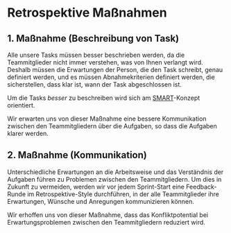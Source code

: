 # Retrospektive Maßnahmen 

## 1. Maßnahme (Beschreibung von Task)

Alle unsere Tasks müssen besser beschrieben werden, da die Teammitglieder nicht immer verstehen, was von Ihnen verlangt wird. Deshalb müssen die Erwartungen der Person, die den Task schreibt, genau definiert werden, und es müssen Abnahmekriterien definiert werden, die sicherstellen, dass klar ist, wann der Task abgeschlossen ist.

Um die Tasks _besser_ zu beschreiben wird sich am [SMART](https://de.wikipedia.org/wiki/SMART_(Projektmanagement))-Konzept orientiert.

Wir erwarten uns von dieser Maßnahme eine bessere Kommunikation zwischen den Teammitgliedern über die Aufgaben, so dass die Aufgaben klarer werden.

## 2. Maßnahme (Kommunikation)

Unterschiedliche Erwartungen an die Arbeitsweise und das Verständnis der Aufgaben führen zu Problemen zwischen den Teammitgliedern. Um dies in Zukunft zu vermeiden, werden wir vor jedem Sprint-Start eine Feedback-Runde im Retrospektive-Style durchführen, in der alle Teammitglieder ihre Erwartungen, Wünsche und Anregungen kommunizieren können.

Wir erhoffen uns von dieser Maßnahme, dass das Konfliktpotential bei Erwartungsproblemen zwischen den Teammitgliedern reduziert wird.